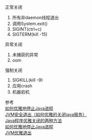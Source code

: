 

正常关闭
  1. 所有非daemon线程退出
  2. 调用System.exit()
  3. SIGINT(ctrl+c)
  4. SIGTERM(kill -15)

异常关闭
  1. 未捕获的异常
  2. oom

强制关闭
  1. SIGKILL(kill -9)
  2. 应用crash
  3. 机器宕机





参考  
[如何优雅地停止Java进程](https://www.cnblogs.com/nuccch/p/10903162.html)  
[JVM安全退出（如何优雅的关闭java服务）](https://blog.csdn.net/u011001084/article/details/73480432)  
[Java程序优雅关闭的两种方法](https://blog.csdn.net/carlislelee/article/details/52688693)  
[如何优雅地停止Java进程](https://cloud.tencent.com/developer/article/1451633)  
[JVM优雅退出](https://www.jianshu.com/p/e8fba41fa501)  
[]()  


